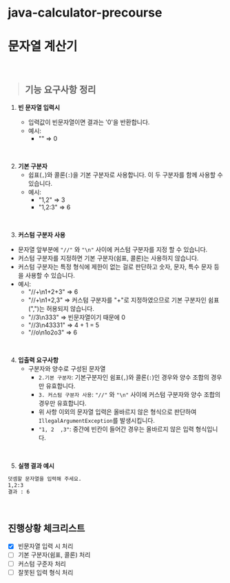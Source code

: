 # java-calculator-precourse



# 문자열 계산기

<br>


>## 기능 요구사항 정리



1. **빈 문자열 입력시**

   - 입력값이 빈문자열이면 결과는 '0'을 반환합니다.
   - 예시: 
     - "" => 0


<br> 


2. **기본 구분자**
   - 쉽표(`,`)와 콜론(`:`)을 기본 구분자로 사용합니다. 이 두 구분자를 함께 사용할 수 있습니다.
   - 예시:
     - "1,2" => 3
     - "1,2:3" => 6

<br> 

3.  **커스텀 구분자 사용**
   - 문자열 앞부분에 `"//"` 와 `"\n"` 사이에 커스텀 구분자를 지정 할 수 있습니다.
   - 커스텀 구분자를 지정하면 기본 구분자(쉼표, 콜론)는 사용하지 않습니다.
   - 커스텀 구분자는 특정 형식에 제한이 없는 걸로 판단하고 숫자, 문자, 특수 문자 등을 사용할 수 있습니다.
   - 예시:
     - "//+\n1+2+3" => 6
     - "//+\n1+2,3" =>  커스텀 구분자를 "+"로 지정하였으므로 기본 구분자인 쉼표(",")는 허용되지 않습니다.
     - "//3\n333"  => 빈문자열이기 때문에 0
     - "//3\n43331" => 4 + 1 = 5
     - "//o\n1o2o3" => 6

<br> 

4. **입출력 요구사항**
   - 구분자와 양수로 구성된 문자열
     - `2.기본 구분자`: 기본구분자인 쉼표(`,`)와 콜론(`:`)인 경우와 양수 조합의 경우만 유효합니다.
     - `3. 커스텀 구분자 사용`:   `"//"` 와 `"\n"` 사이에 커스텀 구분자와 양수 조합의 경우만 유효합니다.
     - 위 사항 이외의 문자열 입력은 올바르지 않은 형식으로 판단하여 `IllegalArgumentException`를 발생시킵니다.
     - `"1, 2  ,3"`: 중간에 빈칸이 들어간 경우는 올바르지 않은 입력 형식입니다.

<br> 

5. **실행 결과 예시**
```bash
덧셈할 문자열을 입력해 주세요.
1,2:3
결과 : 6

```



<br>



## 진행상황 체크리스트


- [x] 빈문자열 입력 시 처리
- [ ] 기본 구분자(쉼표, 콜론) 처리
- [ ] 커스텀 구준자 처리
- [ ] 잘못된 입력 형식 처리